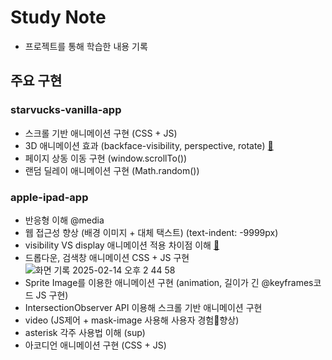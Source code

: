 # Study Note
- 프로젝트를 통해 학습한 내용 기록

## 주요 구현
### starvucks-vanilla-app
- 스크롤 기반 애니메이션 구현 (CSS + JS)
- 3D 애니메이션 효과 (backface-visibility, perspective, rotate) [🔗](https://edongdong.tistory.com/352)
- 페이지 상동 이동 구현 (window.scrollTo())
- 랜덤 딜레이 애니메이션 구현 (Math.random())

### apple-ipad-app
- 반응형 이해 @media
- 웹 접근성 향상 (배경 이미지 + 대체 택스트) (text-indent: -9999px)
- visibility VS display 애니메이션 적용 차이점 이해 [🔗](https://edongdong.tistory.com/357)
- 드롭다운, 검색창 애니메이션 CSS + JS 구현
![화면 기록 2025-02-14 오후 2 44 58](https://github.com/user-attachments/assets/cc61be6a-5a93-4cef-a08c-141e216d3ff1)
- Sprite Image를 이용한 애니메이션 구현 (animation, 길이가 긴 @keyframes코드 JS 구현)
- IntersectionObserver API 이용해 스크롤 기반 애니메이션 구현
- video (JS제어 + mask-image 사용해 사용자 경험향상)
- asterisk 각주 사용법 이해 (sup)
- 아코디언 애니메이션 구현 (CSS + JS)
